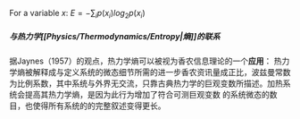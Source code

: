 For a variable $x$:
$E = -\sum_ip(x_i)log_2p(x_i)$

##### 与热力学[[Physics/Thermodynamics/Entropy|熵]]的联系
据Jaynes（1957）的观点，热力学熵可以被视为香农信息理论的一个**应用**： 热力学熵被解释成与定义系统的微态细节所需的进一步香农资讯量成正比，波兹曼常数为比例系数，其中系统与外界无交流，只靠古典热力学的巨观变数所描述。加热系统会提高其热力学熵，是因为此行为增加了符合可测巨观变数 的系统微态的数目，也使得所有系统的的完整叙述变得更长。